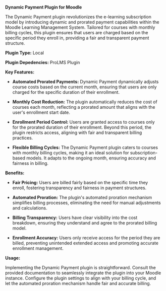 **Dynamic Payment Plugin for Moodle**

The Dynamic Payment plugin revolutionizes the e-learning subscription model by introducing dynamic and prorated payment capabilities within the Moodle Learning Management System. Tailored for courses with monthly billing cycles, this plugin ensures that users are charged based on the specific period they enroll in, providing a fair and transparent payment structure.

**Plugin Type:**
Local

**Plugin Depedencies:**
ProLMS Plugin

**Key Features:**

- **Automated Prorated Payments:** Dynamic Payment dynamically adjusts course costs based on the current month, ensuring that users are only charged for the specific duration of their enrollment.

- **Monthly Cost Reduction:** The plugin automatically reduces the cost of courses each month, reflecting a prorated amount that aligns with the user's enrollment start date.

- **Enrollment Period Control:** Users are granted access to courses only for the prorated duration of their enrollment. Beyond this period, the plugin restricts access, aligning with fair and transparent billing practices.

- **Flexible Billing Cycles:** The Dynamic Payment plugin caters to courses with monthly billing cycles, making it an ideal solution for subscription-based models. It adapts to the ongoing month, ensuring accuracy and fairness in billing.

**Benefits:**

- **Fair Pricing:** Users are billed fairly based on the specific time they enroll, fostering transparency and fairness in payment structures.

- **Automated Proration:** The plugin's automated proration mechanism simplifies billing processes, eliminating the need for manual adjustments and calculations.

- **Billing Transparency:** Users have clear visibility into the cost breakdown, ensuring they understand and agree to the prorated billing model.

- **Enrollment Accuracy:** Users only receive access for the period they are billed, preventing unintended extended access and promoting accurate enrollment management.

**Usage:**

Implementing the Dynamic Payment plugin is straightforward. Consult the provided documentation to seamlessly integrate the plugin into your Moodle instance. Configure the plugin settings to align with your billing cycle, and let the automated proration mechanism handle fair and accurate billing.
